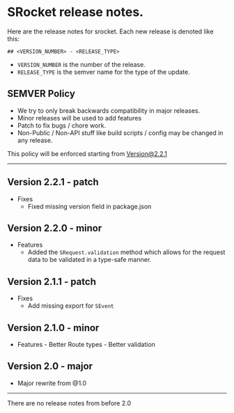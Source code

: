 # SRocket release notes.

Here are the release notes for srocket.
Each new release is denoted like this:

`## <VERSION_NUMBER> - <RELEASE_TYPE>`

-   `VERSION_NUMBER` is the number of the release.
-   `RELEASE_TYPE` is the semver name for the type of the update.

## SEMVER Policy

-   We try to only break backwards compatibility in major releases.
-   Minor releases will be used to add features
-   Patch to fix bugs / chore work.
-   Non-Public / Non-API stuff like build scripts / config may be changed in any release.

This policy will be enforced starting from Version@2.2.1

---

## Version 2.2.1 - patch

-   Fixes
    -   Fixed missing version field in package.json

## Version 2.2.0 - minor

-   Features
    -   Added the `SRequest.validation` method which allows for the request
        data to be validated in a type-safe manner.

## Version 2.1.1 - patch

-   Fixes
    -   Add missing export for `SEvent`

## Version 2.1.0 - minor

-   Features - Better Route types - Better validation

## Version 2.0 - major

-   Major rewrite from @1.0

---

There are no release notes from before 2.0
